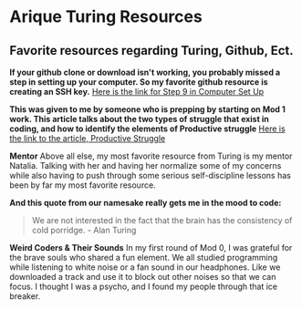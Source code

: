 # Arique Turing Resources

## Favorite resources regarding Turing, Github, Ect.

**If your github clone or download isn't working, you probably missed a step in setting up your computer.  So my favorite github resource is creating an SSH key.**
[Here is the link for Step 9 in Computer Set Up](https://mod0.turing.io/setup-instructions#9-add-github-ssh-keys)


**This was given to me by someone who is prepping by starting on Mod 1 work.  This article talks about the two types of struggle that exist in coding, and how to identify the elements of Productive struggle**
[Here is the link to the article, Productive Struggle](https://backend.turing.io/module1/lessons/productive_struggle)


**Mentor**
Above all else, my most favorite resource from Turing is my mentor Natalia.  Talking with her and having her normalize some of my concerns while also having to push through some serious self-discipline lessons has been by far my most favorite resource.


**And this quote from our namesake really gets me in the mood to code:**

> We are not interested in the fact that the brain has the consistency of cold porridge. - Alan Turing


**Weird Coders & Their Sounds**
In my first round of Mod 0, I was grateful for the brave souls who shared a fun element.  We all studied programming while listening to white noise or a fan sound in our headphones.  Like we downloaded a track and use it to block out other noises so that we can focus.  I thought I was a psycho, and I found my people through that ice breaker.
